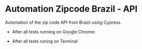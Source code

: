 # Automation Zipcode Brazil - API
Automation of the zip code API from Brazil using Cypress.

- After all tests running on Google Chrome:


- After all tests runing on Terminal:
